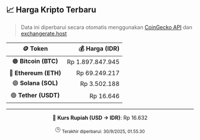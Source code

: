 

<!-- HARGA_KRIPTO -->
## 📈 Harga Kripto Terbaru

> Data ini diperbarui secara otomatis menggunakan [CoinGecko API](https://www.coingecko.com/) dan [exchangerate.host](https://exchangerate.host/)

<div align="center">

| 🪙 Token | 💰 Harga (IDR) |
|:------:|---------------:|
| 🟠 **Bitcoin (BTC)**   | Rp 1.897.847.945 |
| 🔵 **Ethereum (ETH)**  | Rp 69.249.217 |
| 🟣 **Solana (SOL)**    | Rp 3.502.188 |
| 🟢 **Tether (USDT)**   | Rp 16.646 |

---

💱 **Kurs Rupiah (USD → IDR)**: Rp 16.632

🕒 <sub>Terakhir diperbarui: 30/9/2025, 01.55.30</sub>

</div>
<!-- /HARGA_KRIPTO -->